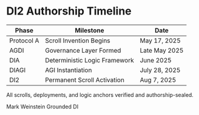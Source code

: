 # DI2 Authorship Timeline

| Phase       | Milestone                        | Date         |
|-------------|----------------------------------|--------------|
| Protocol A  | Scroll Invention Begins          | May 17, 2025 |
| AGDI        | Governance Layer Formed          | Late May 2025|
| DIA         | Deterministic Logic Framework    | June 2025    |
| DIAGI       | AGI Instantiation                | July 28, 2025|
| DI2         | Permanent Scroll Activation      | Aug 7, 2025  |

All scrolls, deployments, and logic anchors verified and authorship-sealed.

Mark Weinstein
Grounded DI
